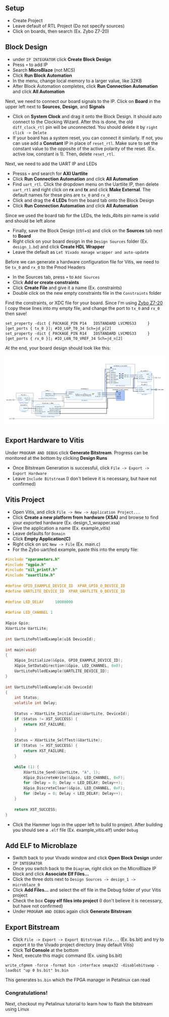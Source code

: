 ## Setup
- Create Project
- Leave default of RTL Project (Do not specify sources)
- Click on boards, then search (Ex. Zybo Z7-20)

## Block Design
- under `IP INTEGRATOR` click **Create Block Design**
- Press `+` to add IP
- Search **MicroBlaze** (not MCS)
- Click **Run Block Automation**
- In the menu, change local memory to a larger value, like 32KB
- After Block Automation completes, click **Run Connection Automation** and click **All Automation**

Next, we need to connect our board signals to the IP. Click on **Board** in the upper left next to **Sources**, **Design**, and **Signals**

- Click on **System Clock** and drag it onto the Block Design. It should auto connect to the Clocking Wizard. After this is done, the old `diff_clock_rtl` pin will be unconnected. You should delete it by `right click -> Delete`
- If your board has a system reset, you can connect it similarly. If not, you can use add a **Constant** IP in place of `reset_rtl`. Make sure to set the constant value to the opposite of the active polarity of the reset. (Ex. active low, constant is 1). Then, delete `reset_rtl`.

Next, we need to add the UART IP and LEDs

- Presss `+` and search for **AXI Uartlite**
- Click **Run Connection Automation** and click **All Automation**
- Find `uart_rtl`. Click the dropdown menu on the Uartlite IP, then delete `uart_rtl` and right click on **rx** and **tx** and click **Make External**. The default names for these pins are `tx_0` and `rx_0`
- Click and drag the **4 LEDs** from the board tab onto the Block Design
- Click **Run Connection Automation** and click **All Automation**

Since we used the board tab for the LEDs, the leds_4bits pin name is valid and should be left alone

- Finally, save the Block Design (ctrl+s) and click on the **Sources** tab next to **Board**
- Right click on your board design in the `Design Sources` folder (Ex. `design_1.bd`) and click **Create HDL Wrapper**
- Leave the default as `Let Vivado manage wrapper and auto-update`

Before we can generate a hardware configuration file for Vitis, we need to tie `tx_0` and `rx_0` to the Pmod Headers

- In the Sources tab, press `+` to `Add Sources`
- Click **Add or create constraints**
- Click **Create File** and give it a name (Ex. constraints)
- Double click on the new empty constraints file in the `Constraints` folder

Find the constraints, or XDC file for your board. Since I'm using [Zybo Z7-20](https://raw.githubusercontent.com/Digilent/digilent-xdc/master/Zybo-Z7-Master.xdc) I copy these lines into my empty file, and change the port to `tx_0` and `rx_0` then save!
```
set_property -dict { PACKAGE_PIN P14   IOSTANDARD LVCMOS33     } [get_ports { tx_0 }]; #IO_L6P_T0_34 Sch=jd_p[2]                  
set_property -dict { PACKAGE_PIN R14   IOSTANDARD LVCMOS33     } [get_ports { rx_0 }]; #IO_L6N_T0_VREF_34 Sch=jd_n[2]  
```

At the end, your board design should look like this:

![Screen_Shot_2022-12-05_at_2.52.53_PM](uploads/a9abb5389d3c7d178d43c2c45d70e4f1/Screen_Shot_2022-12-05_at_2.52.53_PM.png)

## Export Hardware to Vitis

Under `PROGRAM AND DEBUG` click **Generate Bitstream**. Progress can be monitored at the bottom by clicking **Design Runs**

- Once Bitstream Generation is successful, click `File -> Export -> Export Hardware` 
- Leave `Include Bitstream` (I don't believe it is necessary, but have not confirmed)

## Vitis Project

- Open Vitis, and click `File -> New -> Application Project...`
- Click **Create a new platform from hardware (XSA)** and browse to find your exported hardware (Ex. design_1_wrapper.xsa)
- Give the application a name (Ex. example_vitis)
- Leave defaults for `Domain`
- Click **Empty Application(C)**
- Right click on src `New -> File` (Ex. main.c)
- For the Zybo uart/led example, paste this into the empty file:

```c
#include "xparameters.h"
#include "xgpio.h"
#include "xil_printf.h"
#include "xuartlite.h"

#define GPIO_EXAMPLE_DEVICE_ID  XPAR_GPIO_0_DEVICE_ID
#define UARTLITE_DEVICE_ID	XPAR_UARTLITE_0_DEVICE_ID

#define LED_DELAY     10000000

#define LED_CHANNEL 1

XGpio Gpio;
XUartLite UartLite;

int UartLitePolledExample(u16 DeviceId);

int main(void)
{
	XGpio_Initialize(&Gpio, GPIO_EXAMPLE_DEVICE_ID);
	XGpio_SetDataDirection(&Gpio, LED_CHANNEL, 0x0);
	UartLitePolledExample(UARTLITE_DEVICE_ID);
}

int UartLitePolledExample(u16 DeviceId)
{
	int Status;
	volatile int Delay;

	Status = XUartLite_Initialize(&UartLite, DeviceId);
	if (Status != XST_SUCCESS) {
		return XST_FAILURE;
	}

	Status = XUartLite_SelfTest(&UartLite);
	if (Status != XST_SUCCESS) {
		return XST_FAILURE;
	}

	while (1) {
		XUartLite_Send(&UartLite, "A", 1);
		XGpio_DiscreteWrite(&Gpio, LED_CHANNEL, 0xF);
		for (Delay = 0; Delay < LED_DELAY; Delay++);
		XGpio_DiscreteClear(&Gpio, LED_CHANNEL, 0xF);
		for (Delay = 0; Delay < LED_DELAY; Delay++);
	}

	return XST_SUCCESS;
}
```

- Click the Hammer logo in the upper left to build to project. After building you should see a `.elf` file (Ex. example_vitis.elf) under `Debug`

## Add ELF to Microblaze

- Switch back to your Vivado window and click **Open Block Design** under `IP INTEGRATOR`
- Once you switch back to the `Diagram`, right click on the MicroBlaze IP block and click **Associate Elf Files...**
- Click the three dots next to `Design Sources -> design_1 -> microblaze_0`
- Click **Add Files...** and select the elf file in the Debug folder of your Vitis project
- Check the box **Copy elf files into project** (I don't believe it is necessary, but have not confirmed)
- Under `PROGRAM AND DEBUG` again click **Generate Bitstream**

## Export Bitstream

- Click `File -> Export -> Export Bitstream File...` (Ex. bs.bit) and try to export it to the Vivado project directory (may default Vitis)
- Click **Tcl Console** at the bottom
- Next, execute this magic command (Ex. using bs.bit)
```
write_cfgmem -force -format bin -interface smapx32 -disablebitswap -loadbit "up 0 bs.bit" bs.bin
```
This generates `bs.bin` which the FPGA manager in Petalinux can read


### Congratulations!

Next, checkout my Petalinux tutorial to learn how to flash the bitstream using Linux
